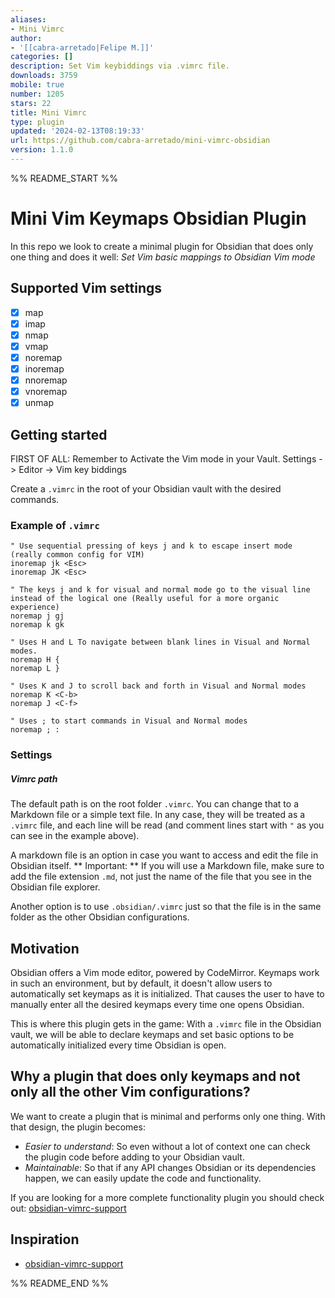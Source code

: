 ```yaml
---
aliases:
- Mini Vimrc
author:
- '[[cabra-arretado|Felipe M.]]'
categories: []
description: Set Vim keybiddings via .vimrc file.
downloads: 3759
mobile: true
number: 1205
stars: 22
title: Mini Vimrc
type: plugin
updated: '2024-02-13T08:19:33'
url: https://github.com/cabra-arretado/mini-vimrc-obsidian
version: 1.1.0
---
```


%% README_START %%

# Mini Vim Keymaps Obsidian Plugin
In this repo we look to create a minimal plugin for Obsidian that does only one thing and does it well: *Set Vim basic mappings to Obsidian Vim mode*

## Supported Vim settings
- [x] map
- [x] imap
- [x] nmap
- [x] vmap
- [x] noremap
- [x] inoremap
- [x] nnoremap
- [x] vnoremap
- [x] unmap

## Getting started
FIRST OF ALL: Remember to Activate the Vim mode in your Vault. Settings -> Editor -> Vim key biddings

Create a `.vimrc` in the root of your Obsidian vault with the desired commands.

### Example of `.vimrc`
``` vimscript
" Use sequential pressing of keys j and k to escape insert mode (really common config for VIM)
inoremap jk <Esc>
inoremap JK <Esc>

" The keys j and k for visual and normal mode go to the visual line instead of the logical one (Really useful for a more organic experience)
noremap j gj
noremap k gk

" Uses H and L To navigate between blank lines in Visual and Normal modes.
noremap H {
noremap L }

" Uses K and J to scroll back and forth in Visual and Normal modes
noremap K <C-b>
noremap J <C-f>

" Uses ; to start commands in Visual and Normal modes
noremap ; :
```
### Settings
##### Vimrc path
The default path is on the root folder `.vimrc`.
You can change that to a Markdown file or a simple text file.
In any case, they will be treated as a `.vimrc` file, and each line will be read (and comment lines start with `"` as you can see in the example above).

A markdown file is an option in case you want to access and edit the file in Obsidian itself.
** Important: ** If you will use a Markdown file, make sure to add the file extension `.md`, not just the name of the file that you see in the Obsidian file explorer.

Another option is to use `.obsidian/.vimrc` just so that the file is in the same folder as the other Obsidian configurations.

## Motivation
Obsidian offers a Vim mode editor, powered by CodeMirror. Keymaps work in such an environment, but by default, it doesn't allow users to automatically set keymaps as it is initialized. That causes the user to have to manually enter all the desired keymaps every time one opens Obsidian.

This is where this plugin gets in the game: With a `.vimrc` file in the Obsidian vault, we will be able to declare keymaps and set basic options to be automatically initialized every time Obsidian is open.

## Why a plugin that does only keymaps and not only all the other Vim configurations?
We want to create a plugin that is minimal and performs only one thing.
With that design, the plugin becomes:
* *Easier to understand*: So even without a lot of context one can check the plugin code before adding to your Obsidian vault.
* *Maintainable*: So that if any API changes Obsidian or its dependencies happen, we can easily update the code and functionality.

If you are looking for a more complete functionality plugin you should check out: [obsidian-vimrc-support](https://github.com/esm7/obsidian-vimrc-support)

## Inspiration
* [obsidian-vimrc-support](https://github.com/esm7/obsidian-vimrc-support)


%% README_END %%
